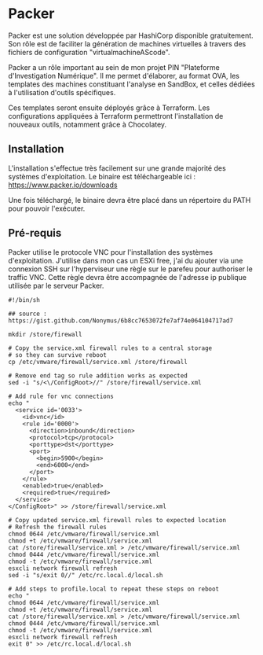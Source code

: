 # Packer 

Packer est une solution développée par HashiCorp disponible gratuitement.
Son rôle est de faciliter la génération de machines virtuelles à travers des fichiers de configuration "virtualmachineAScode".

Packer a un rôle important au sein de mon projet PIN "Plateforme d'Investigation Numérique".
Il me permet d'élaborer, au format OVA, les templates des machines constituant l'analyse en SandBox, et celles dédiées à l'utilisation d'outils spécifiques.

Ces templates seront ensuite déployés grâce à Terraform.
Les configurations appliquées à Terraform permettront l'installation de nouveaux outils, notamment grâce à Chocolatey.

## Installation

L'installation s'effectue très facilement sur une grande majorité des systèmes d'exploitation.
Le binaire est téléchargeable ici : https://www.packer.io/downloads

Une fois téléchargé, le binaire devra être placé dans un répertoire du PATH pour pouvoir l'exécuter.



## Pré-requis

Packer utilise le protocole VNC pour l'installation des systèmes d'exploitation.
J'utilise dans mon cas un ESXi free, j'ai du ajouter via une connexion SSH sur l'hyperviseur une règle sur le parefeu pour authoriser le traffic VNC. 
Cette règle devra être accompagnée de l'adresse ip publique utilisée par le serveur Packer.

```
#!/bin/sh

## source : https://gist.github.com/Nonymus/6b8cc7653072fe7af74e064104717ad7

mkdir /store/firewall

# Copy the service.xml firewall rules to a central storage
# so they can survive reboot
cp /etc/vmware/firewall/service.xml /store/firewall

# Remove end tag so rule addition works as expected
sed -i "s/<\/ConfigRoot>//" /store/firewall/service.xml

# Add rule for vnc connections
echo "
  <service id='0033'>
    <id>vnc</id>
    <rule id='0000'>
      <direction>inbound</direction>
      <protocol>tcp</protocol>
      <porttype>dst</porttype>
      <port>
        <begin>5900</begin>
        <end>6000</end>
      </port>
    </rule>
    <enabled>true</enabled>
    <required>true</required>
  </service>
</ConfigRoot>" >> /store/firewall/service.xml

# Copy updated service.xml firewall rules to expected location
# Refresh the firewall rules
chmod 0644 /etc/vmware/firewall/service.xml
chmod +t /etc/vmware/firewall/service.xml
cat /store/firewall/service.xml > /etc/vmware/firewall/service.xml
chmod 0444 /etc/vmware/firewall/service.xml
chmod -t /etc/vmware/firewall/service.xml
esxcli network firewall refresh
sed -i "s/exit 0//" /etc/rc.local.d/local.sh

# Add steps to profile.local to repeat these steps on reboot
echo "
chmod 0644 /etc/vmware/firewall/service.xml
chmod +t /etc/vmware/firewall/service.xml
cat /store/firewall/service.xml > /etc/vmware/firewall/service.xml
chmod 0444 /etc/vmware/firewall/service.xml
chmod -t /etc/vmware/firewall/service.xml
esxcli network firewall refresh
exit 0" >> /etc/rc.local.d/local.sh
```
